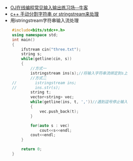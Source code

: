 - [OJ在线编程常见输入输出练习场--牛客](https://blog.csdn.net/qq_30182357/article/details/105757961)
- [c++ 手动分割字符串 or stringstream来处理](https://www.nowcoder.com/discuss/417181?type=all&order=time&pos=&page=0&channel=1002&source_id=search_all)
- 用istringstream字符串输入流处理
```C++
    #include<bits/stdc++.h>
    using namespace std;
    int main()
    {
        ifstream cin("three.txt");
        string s;
        while(getline(cin, s))
        {
            //方式一
            istringstream ins(s);//将输入字符串流绑定到s上
            //方式二
    //        istringstream ins;
    //        ins.str(s);
            string t;
            vector<string> vec;
            while(getline(ins, t, ','))//遇到逗号停止输入
            {
                vec.push_back(t);
            }

            for(auto s : vec)
                cout<<s<<endl;
            cout<<endl;
        }

        return 0;
    }
```
